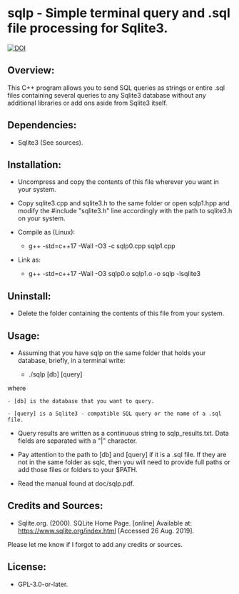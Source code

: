 # sqlp - Simple terminal query and .sql file processing for Sqlite3.

[![DOI](https://zenodo.org/badge/DOI/10.5281/zenodo.3471779.svg)](https://doi.org/10.5281/zenodo.3471779)


## Overview:

This C++ program allows you to send SQL queries as strings or entire .sql files 
containing several queries to any Sqlite3 database without any additional 
libraries or add ons aside from Sqlite3 itself. 


## Dependencies:

* Sqlite3 (See sources).


## Installation:

* Uncompress and copy the contents of this file wherever you want in your
system.

* Copy sqlite3.cpp and sqlite3.h to the same folder or open sqlp1.hpp and
modify the #include "sqlite3.h" line accordingly with the path to sqlite3.h
on your system.

* Compile as (Linux):

	- g++ -std=c++17 -Wall -O3 -c sqlp0.cpp sqlp1.cpp

* Link as:

	- g++ -std=c++17 -Wall -O3 sqlp0.o sqlp1.o -o sqlp -lsqlite3


## Uninstall:

* Delete the folder containing the contents of this file from your system.


## Usage:

* Assuming that you have sqlp on the same folder that holds your database, 
briefly, in a terminal write:

	- ./sqlp [db] [query]

where

	- [db] is the database that you want to query.

	- [query] is a Sqlite3 - compatible SQL query or the name of a .sql file.

* Query results are written as a continuous string to sqlp_results.txt. Data 
fields are separated with a "|" character.

* Pay attention to the path to [db] and [query] if it is a .sql file. If they 
are not in the same folder as sqlc, then you will need to provide full paths or
add those files or folders to your $PATH.

* Read the manual found at doc/sqlp.pdf.


## Credits and Sources:

* Sqlite.org. (2000). SQLite Home Page. [online] Available at: 
https://www.sqlite.org/index.html [Accessed 26 Aug. 2019].

Please let me know if I forgot to add any credits or sources.


## License:

* GPL-3.0-or-later.


